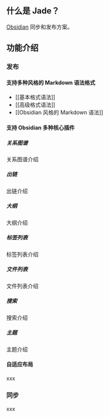 ## 什么是 Jade？

[Obsidian](https://obsidian.md/) 同步和发布方案。

## 功能介绍

### 发布

#### 支持多种风格的 Markdown 语法格式

- [[基本格式语法]]
- [[高级格式语法]]
- [[Obsidian 风格的 Markdown 语法]]

#### 支持 Obsidian 多种核心插件

##### 关系图谱

关系图谱介绍

##### 出链

出链介绍

##### 大纲

大纲介绍

##### 标签列表

标签列表介绍

##### 文件列表

文件列表介绍

##### 搜索

搜索介绍

##### 主题

主题介绍

#### 自适应布局

xxx

### 同步

xxx
